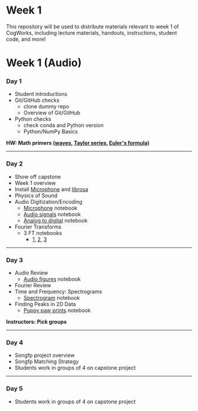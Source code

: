 # Week 1

This repository will be used to distribute materials relevant to week 1 of CogWorks, including lecture 
materials, handouts, instructions, student code, and more!

# Week 1 (Audio)
### Day 1
* Student introductions
* Git/GitHub checks
    * clone dummy repo
    * Overview of Git/GitHub
* Python checks
    * check conda and Python version
    * Python/NumPy Basics

**HW: Math primers ([waves](https://github.com/Rolix57/CogWorksCCM/blob/master/MathMaterials/SinusoidalWaves.ipynb), [Taylor series](https://github.com/Rolix57/CogWorksCCM/blob/master/Week1/reading_and_exercises/Taylor_Series.ipynb), [Euler's formula](https://github.com/Rolix57/CogWorksCCM/blob/master/Week1/reading_and_exercises/Math_Primer.ipynb))**

---
### Day 2
* Show off capstone
* Week 1 overview
* Install [Microphone](https://github.com/Rolix57/CogWorksCCM/tree/master/Microphone) and [librosa](https://github.com/LLCogWorks2018/Week1/issues/30)
* Physics of Sound
* Audio Digitization/Encoding
    * [Microphone](https://github.com/Rolix57/CogWorksCCM/blob/master/Week1/fourier_materials/Recording_with_Mic.ipynb) notebook
    * [Audio signals](https://github.com/Rolix57/CogWorksCCM/blob/master/Week1/audio_materials/0_AudioSignalBasics_SOLUTIONS.ipynb) notebook
    * [Analog to digital](https://github.com/Rolix57/CogWorksCCM/blob/master/Week1/audio_materials/Analog-to-Digital.ipynb) notebook
* Fourier Transforms
    * 3 FT notebooks
        * [1](https://github.com/Rolix57/CogWorksCCM/blob/master/Week1/fourier_materials/1_BasicsofDFT.ipynb), [2](https://github.com/Rolix57/CogWorksCCM/blob/master/Week1/fourier_materials/2_DFT_of_Various_Signals.ipynb), [3](https://github.com/LLCogWorks2018/Week1/blob/master/fourier_materials/3_Applications_of_DFTs.ipynb)

---
### Day 3
* Audio Review
    * [Audio figures](https://github.com/Rolix57/CogWorksCCM/blob/master/Week1/audio_materials/AudioFigures.ipynb) notebook
* Fourier Review
* Time and Frequency: Spectrograms
    * [Spectrogram](https://github.com/Rolix57/CogWorksCCM/blob/master/Week1/fourier_materials/Spectrogram.ipynb) notebook
* Finding Peaks in 2D Data
    * [Puppy paw prints](https://github.com/Rolix57/CogWorksCCM/blob/master/Week1/peak_finding_materials/PeakFinding.ipynb) notebook

**Instructors: Pick groups**

---
### Day 4
* Songfp project overview
* Songfp Matching Strategy 
* Students work in groups of 4 on capstone project

---
### Day 5
* Students work in groups of 4 on capstone project
